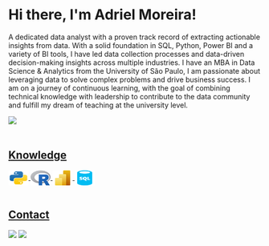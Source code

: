 <h1>Hi there, I'm Adriel Moreira!</h1>
<p>A dedicated data analyst with a proven track record of extracting actionable insights from data. With a solid foundation in SQL, Python, Power BI and a variety of BI tools, I have led data collection processes and data-driven decision-making insights across multiple industries. I have an MBA in Data Science & Analytics from the University of São Paulo, I am passionate about leveraging data to solve complex problems and drive business success. I am on a journey of continuous learning, with the goal of combining technical knowledge with leadership to contribute to the data community and fulfill my dream of teaching at the university level.</p>
<div>
  <a href="https://beacons.ai/oadrielmoreira">
  <img height="180em" src="https://github-readme-stats.vercel.app/api/top-langs/?username=oadrielmoreira&layout=compact&langs_count=16&theme=dark"/>
</div>

<div style="display: inline_block"><br>
  <h2>Knowledge</h2>
  <img align="center" alt="Adriel-Python" height="30" width="40" src="https://github.com/oadrielmoreira/oadrielmoreira/blob/main/icons/python.svg">
  <img align="center" alt="Adriel-R" height="30" width="40" src="https://github.com/oadrielmoreira/oadrielmoreira/blob/main/icons/R_logo.svg.png">
  <img align="center" alt="Adriel-PowerBI" height="30" width="40" src="https://github.com/oadrielmoreira/oadrielmoreira/blob/main/icons/Power-BI-Logo.svg">
  <img align="center" alt="Adriel-SQL" height="30" width="40" src="https://github.com/oadrielmoreira/oadrielmoreira/blob/main/icons/sql-database-generic.svg">
</div>

<br>



<div>
  <h2>Contact</h2>
  <a href = "mailto:contato@adrielmoreira.com"><img src="https://img.shields.io/badge/Gmail-D14836?style=for-the-badge&logo=gmail&logoColor=white" target="_blank"></a>
  <a href="https://www.linkedin.com/in/oadrielmoreira" target="_blank"><img src="https://img.shields.io/badge/-LinkedIn-%230077B5?style=for-the-badge&logo=linkedin&logoColor=white" target="_blank"></a>   
</div>
